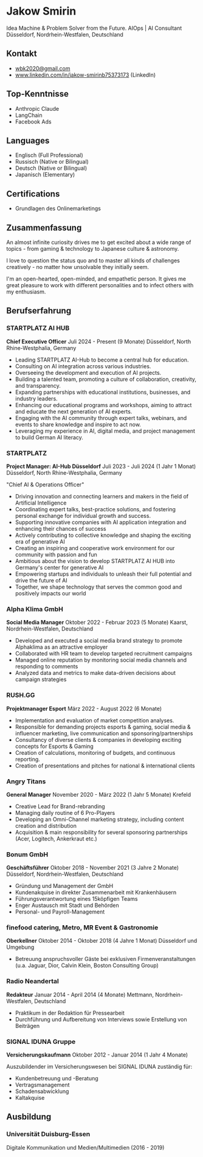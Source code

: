 # Jakow Smirin
Idea Machine & Problem Solver from the Future. AIOps | AI Consultant
Düsseldorf, Nordrhein-Westfalen, Deutschland

## Kontakt
- wbk2020@gmail.com
- www.linkedin.com/in/jakow-smirinb75373173 (LinkedIn)

## Top-Kenntnisse
- Anthropic Claude
- LangChain
- Facebook Ads

## Languages
- Englisch (Full Professional)
- Russisch (Native or Bilingual)
- Deutsch (Native or Bilingual)
- Japanisch (Elementary)

## Certifications
- Grundlagen des Onlinemarketings

## Zusammenfassung
An almost infinite curiosity drives me to get excited about a wide range of topics - from gaming & technology to Japanese culture & astronomy.

I love to question the status quo and to master all kinds of challenges creatively - no matter how unsolvable they initially seem.

I'm an open-hearted, open-minded, and empathetic person. It gives me great pleasure to work with different personalities and to infect others with my enthusiasm.

## Berufserfahrung

### STARTPLATZ AI HUB
**Chief Executive Officer**
Juli 2024 - Present (9 Monate)
Düsseldorf, North Rhine-Westphalia, Germany

- Leading STARTPLATZ AI-Hub to become a central hub for education.
- Consulting on AI integration across various industries.
- Overseeing the development and execution of AI projects.
- Building a talented team, promoting a culture of collaboration, creativity, and transparency.
- Expanding partnerships with educational institutions, businesses, and industry leaders.
- Enhancing our educational programs and workshops, aiming to attract and educate the next generation of AI experts.
- Engaging with the AI community through expert talks, webinars, and events to share knowledge and inspire to act now.
- Leveraging my experience in AI, digital media, and project management to build German AI literacy.

### STARTPLATZ
**Project Manager: AI-Hub Düsseldorf**
Juli 2023 - Juli 2024 (1 Jahr 1 Monat)
Düsseldorf, North Rhine-Westphalia, Germany

"Chief AI & Operations Officer"
- Driving innovation and connecting learners and makers in the field of Artificial Intelligence
- Coordinating expert talks, best-practice solutions, and fostering personal exchange for individual growth and success.
- Supporting innovative companies with AI application integration and enhancing their chances of success
- Actively contributing to collective knowledge and shaping the exciting era of generative AI
- Creating an inspiring and cooperative work environment for our community with passion and fun
- Ambitious about the vision to develop STARTPLATZ AI HUB into Germany's center for generative AI
- Empowering startups and individuals to unleash their full potential and drive the future of AI
- Together, we shape technology that serves the common good and positively impacts our world

### Alpha Klima GmbH
**Social Media Manager**
Oktober 2022 - Februar 2023 (5 Monate)
Kaarst, Nordrhein-Westfalen, Deutschland

- Developed and executed a social media brand strategy to promote Alphaklima as an attractive employer
- Collaborated with HR team to develop targeted recruitment campaigns
- Managed online reputation by monitoring social media channels and responding to comments
- Analyzed data and metrics to make data-driven decisions about campaign strategies

### RUSH.GG
**Projektmanager Esport**
März 2022 - August 2022 (6 Monate)

- Implementation and evaluation of market competition analyses.
- Responsible for demanding projects esports & gaming, social media & influencer marketing, live communication and sponsoring/partnerships
- Consultancy of diverse clients & companies in developing exciting concepts for Esports & Gaming
- Creation of calculations, monitoring of budgets, and continuous reporting.
- Creation of presentations and pitches for national & international clients

### Angry Titans
**General Manager**
November 2020 - März 2022 (1 Jahr 5 Monate)
Krefeld

- Creative Lead for Brand-rebranding
- Managing daily routine of 6 Pro-Players
- Developing an Omni-Channel marketing strategy, including content creation and distribution
- Acquisition & main responsibility for several sponsoring partnerships (Acer, Logitech, Ankerkraut etc.)

### Bonum GmbH
**Geschäftsführer**
Oktober 2018 - November 2021 (3 Jahre 2 Monate)
Düsseldorf, Nordrhein-Westfalen, Deutschland

- Gründung und Management der GmbH
- Kundenakquise in direkter Zusammenarbeit mit Krankenhäusern
- Führungsverantwortung eines 15köpfigen Teams
- Enger Austausch mit Stadt und Behörden
- Personal- und Payroll-Management

### finefood catering, Metro, MR Event & Gastronomie
**Oberkellner**
Oktober 2014 - Oktober 2018 (4 Jahre 1 Monat)
Düsseldorf und Umgebung

- Betreuung anspruchsvoller Gäste bei exklusiven Firmenveranstaltungen (u.a. Jaguar, Dior, Calvin Klein, Boston Consulting Group)

### Radio Neandertal
**Redakteur**
Januar 2014 - April 2014 (4 Monate)
Mettmann, Nordrhein-Westfalen, Deutschland

- Praktikum in der Redaktion für Pressearbeit
- Durchführung und Aufbereitung von Interviews sowie Erstellung von Beiträgen

### SIGNAL IDUNA Gruppe
**Versicherungskaufmann**
Oktober 2012 - Januar 2014 (1 Jahr 4 Monate)

Auszubildender im Versicherungswesen bei SIGNAL IDUNA zuständig für:
- Kundenbetreuung und -Beratung
- Vertragsmanagement
- Schadensabwicklung
- Kaltakquise

## Ausbildung

### Universität Duisburg-Essen
Digitale Kommunikation und Medien/Multimedien (2016 - 2019)

